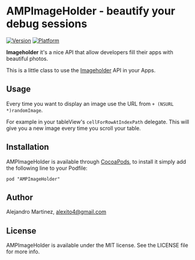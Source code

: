 # AMPImageHolder - beautify your debug sessions

[![Version](http://cocoapod-badges.herokuapp.com/v/AMPImageHolder/badge.png)](http://cocoadocs.org/docsets/AMPImageHolder)
[![Platform](http://cocoapod-badges.herokuapp.com/p/AMPImageHolder/badge.png)](http://cocoadocs.org/docsets/AMPImageHolder)


**Imageholder** it's a nice API that allow developers fill their apps with beautiful photos.

This is a little class to use the [Imageholder](http://imageholder.herokuapp.com/) API in your Apps.

## Usage

Every time you want to display an image use the URL from `+ (NSURL *)randomImage`.

For example in your tableView's `cellForRowAtIndexPath` delegate.
This will give you a new image every time you scroll your table.

## Installation

AMPImageHolder is available through [CocoaPods](http://cocoapods.org), to install
it simply add the following line to your Podfile:

    pod "AMPImageHolder"

## Author

Alejandro Martinez, alexito4@gmail.com

## License

AMPImageHolder is available under the MIT license. See the LICENSE file for more info.
